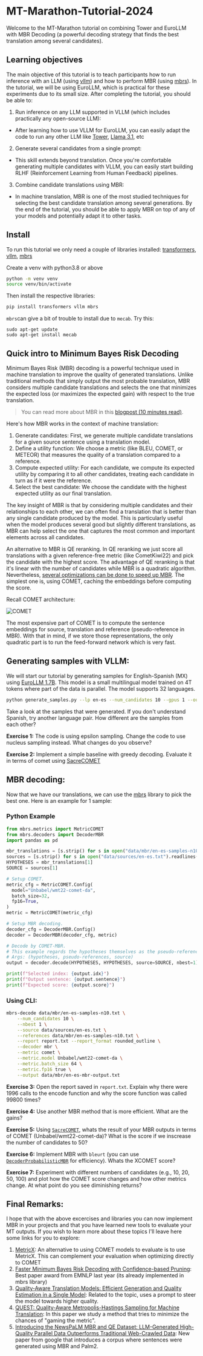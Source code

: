 # MT-Marathon-Tutorial-2024

Welcome to the MT-Marathon tutorial on combining Tower and EuroLLM with MBR Decoding (a powerful decoding strategy that finds the best translation among several candidates).

## Learning objectives

The main objective of this tutorial is to teach participants how to run inference with an LLM (using [vllm](https://github.com/vllm-project/vllm)) and how to perform MBR (using [mbrs](https://github.com/naist-nlp/mbrs)). In the tutorial, we will be using EuroLLM, which is practical for these experiments due to its small size. After completing the tutorial, you should be able to:
1) Run inference on any LLM supported in VLLM (which includes practically any open-source LLM):
  - After learning how to use VLLM for EuroLLM, you can easily adapt the code to run any other LLM like [Tower](https://huggingface.co/Unbabel/TowerInstruct-13B-v0.1), [Llama 3.1](meta-llama/Meta-Llama-3.1-8B-Instruct), etc
2) Generate several candidates from a single prompt:
  - This skill extends beyond translation. Once you're comfortable generating multiple candidates with VLLM, you can easily start building RLHF (Reinforcement Learning from Human Feedback) pipelines.
3) Combine candidate translations using MBR:
  - In machine translation, MBR is one of the most studied techniques for selecting the best candidate translation among several generations. By the end of the tutorial, you should be able to apply MBR on top of any of your models and potentially adapt it to other tasks.

## Install

To run this tutorial we only need a couple of libraries installed: [transformers](https://github.com/huggingface/transformers), [vllm](https://github.com/vllm-project/vllm), [mbrs](https://github.com/naist-nlp/mbrs)

Create a venv with python3.8 or above
```bash
python -m venv venv
source venv/bin/activate
```

Then install the respective libraries:
```bash
pip install transformers vllm mbrs
```

`mbrs`can give a bit of trouble to install due to `mecab`. Try this:
```
sudo apt-get update
sudo apt-get install mecab
```

## Quick intro to Minimum Bayes Risk Decoding 

Minimum Bayes Risk (MBR) decoding is a powerful technique used in machine translation to improve the quality of generated translations. Unlike traditional methods that simply output the most probable translation, MBR considers multiple candidate translations and selects the one that minimizes the expected loss (or maximizes the expected gain) with respect to the true translation.

> You can read more about MBR in this [blogpost (10 minutes read)](https://suzyahyah.github.io/bayesian%20inference/machine%20translation/2022/02/15/mbr-decoding.html).

Here's how MBR works in the context of machine translation:

1) Generate candidates: First, we generate multiple candidate translations for a given source sentence using a translation model.
2) Define a utility function: We choose a metric (like BLEU, COMET, or METEOR) that measures the quality of a translation compared to a reference.
3) Compute expected utility: For each candidate, we compute its expected utility by comparing it to all other candidates, treating each candidate in turn as if it were the reference.
4) Select the best candidate: We choose the candidate with the highest expected utility as our final translation.

The key insight of MBR is that by considering multiple candidates and their relationships to each other, we can often find a translation that is better than any single candidate produced by the model. This is particularly useful when the model produces several good but slightly different translations, as MBR can help select the one that captures the most common and important elements across all candidates.

An alternative to MBR is QE reranking. In QE reranking we just score all translations with a given reference-free metric (like CometKiwi22) and pick the candidate with the highest score. The advantage of QE reranking is that it's linear with the number of candidates while MBR is a quadratic algorithm. Nevertheless, [several optimizations can be done to speed up MBR](https://mbrs.readthedocs.io/en/latest/list_decoders.html#efficient-mbr-decoders). The simplest one is, using COMET, caching the embeddings before computing the score. 

Recall COMET architecture:

![COMET](img/comet.png)

The most expensive part of COMET is to compute the sentence embeddings for source, translation and reference (pseudo-reference in MBR). With that in mind, if we store those representations, the only quadratic part is to run the feed-forward network which is very fast.

## Generating samples with VLLM:

We will start our tutorial by generating samples for English-Spanish (MX) using [EuroLLM 1.7B](utter-project/EuroLLM-1.7B-Instruct). This model is a small multilingual model trained on 4T tokens where part of the data is parallel. The model supports 32 languages.

```bash
python generate_samples.py --lp en-es --num_candidates 10 --gpus 1 --output_file data/mbr/en-es-samples-n10.txt
```

Take a look at the samples that were generated. If you don't understand Spanish, try another language pair. How different are the samples from each other?

**Exercise 1:** The code is using epsilon sampling. Change the code to use nucleus sampling instead. What changes do you observe?

**Exercise 2:** Implement a simple baseline with greedy decoding. Evaluate it in terms of comet using [SacreCOMET](https://github.com/PinzhenChen/sacrecomet)

## MBR decoding:

Now that we have our translations, we can use the [mbrs](https://github.com/naist-nlp/mbrs) library to pick the best one. Here is an example for 1 sample:

### Python Example
```python
from mbrs.metrics import MetricCOMET
from mbrs.decoders import DecoderMBR
import pandas as pd

mbr_translations = [s.strip() for s in open("data/mbr/en-es-samples-n10.txt").readlines()]
sources = [s.strip() for s in open("data/sources/en-es.txt").readlines()]
HYPOTHESES = mbr_translations[1]
SOURCE = sources[1]

# Setup COMET.
metric_cfg = MetricCOMET.Config(
  model="Unbabel/wmt22-comet-da",
  batch_size=32,
  fp16=True,
)
metric = MetricCOMET(metric_cfg)

# Setup MBR decoding.
decoder_cfg = DecoderMBR.Config()
decoder = DecoderMBR(decoder_cfg, metric)

# Decode by COMET-MBR.
# This example regards the hypotheses themselves as the pseudo-references.
# Args: (hypotheses, pseudo-references, source)
output = decoder.decode(HYPOTHESES, HYPOTHESES, source=SOURCE, nbest=1)

print(f"Selected index: {output.idx}")
print(f"Output sentence: {output.sentence}")
print(f"Expected score: {output.score}")
```

### Using CLI:

```bash
mbrs-decode data/mbr/en-es-samples-n10.txt \
    --num_candidates 10 \
    --nbest 1 \
    --source data/sources/en-es.txt \
    --references data/mbr/en-es-samples-n10.txt \
    --report report.txt --report_format rounded_outline \
    --decoder mbr \
    --metric comet \
    --metric.model Unbabel/wmt22-comet-da \
    --metric.batch_size 64 \
    --metric.fp16 true \
    --output data/mbr/en-es-mbr-output.txt
```

**Exercise 3:** Open the report saved in `report.txt`. Explain why there were 1996 calls to the encode function and why the score function was called 99800 times?

**Exercise 4:** Use another MBR method that is more efficient. What are the gains? 

**Exercise 5:** Using [`SacreCOMET`]([https://github.com/Unbabel/COMET?tab=readme-ov-file#basic-scoring-command](https://github.com/PinzhenChen/sacrecomet)), whats the result of your MBR outputs in terms of COMET (Unbabel/wmt22-comet-da)? What is the score if we inscrease the number of candidates to 50?

**Exercise 6:** Implement MBR with `bleurt` (you can use [`DecoderProbabilisticMBR`](https://mbrs.readthedocs.io/en/latest/source/mbrs.decoders.probabilistic_mbr.html) for efficiency). Whats the XCOMET score?

**Exercise 7:** Experiment with different numbers of candidates (e.g., 10, 20, 50, 100) and plot how the COMET score changes and how other metrics change. At what point do you see diminishing returns?

## Final Remarks:

I hope that with the above excercises and libraries you can now implement MBR in your projects and that you have learned new tools to evaluate your MT outputs. If you wish to learn more about these topics I'll leave here some links for you to explore:

1) [MetricX](https://github.com/google-research/metricx/tree/main): An alternative to using COMET models to evaluate is to use MetricX. This can complement your evaluation when optimizing directly to COMET
2) [Faster Minimum Bayes Risk Decoding with Confidence-based Pruning](https://aclanthology.org/2023.emnlp-main.767/): Best paper award from EMNLP last year (its already implemented in mbrs library)
3) [Quality-Aware Translation Models: Efficient Generation and Quality Estimation in a Single Model](https://aclanthology.org/2024.acl-long.836.pdf): Related to the topic, uses a prompt to steer the model towards higher quality.
4) [QUEST: Quality-Aware Metropolis-Hastings Sampling for Machine Translation](https://arxiv.org/abs/2406.00049): In this paper we study a method that tries to minimize the chances of "gaming the metric".
5) [Introducing the NewsPaLM MBR and QE Dataset: LLM-Generated High-Quality Parallel Data Outperforms Traditional Web-Crawled Data](https://arxiv.org/abs/2408.06537): New paper from google that introduces a corpus where sentences were generated using MBR and Palm2.



